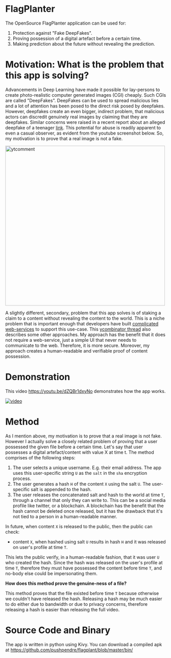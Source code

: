 # FlagPlanter

The OpenSource FlagPlanter application can be used for:

1. Protection against "Fake DeepFakes".
2. Proving possession of a digital artefact before a certain time.
3. Making prediction about the future without revealing the prediction.

# Motivation: What is the problem that this app is solving?

Advancements in Deep Learning have made it possible for lay-persons to create photo-realistic computer generated images (CGI) cheaply. Such CGIs are called "DeepFakes". DeepFakes can be used to spread malicious lies and a lot of attention has been posed to the direct risk posed by deepfakes. However, deepfakes create an even bigger, indirect problem, that malicious actors can discredit genuinely real images by claiming that they are deepfakes. Similar concerns were raised in a recent report about an alleged deepfake of a teenager [link](https://www.dailydot.com/debug/deepfake-vaping-video-cheerleaders/). This potential for abuse is readily apparent to even a casual observer, as evident from the youtube screenshot below. So, my motivation is to prove that a real image is not a fake.  

<img src="https://i.imgur.com/Wmc4QMl.png" alt="ytcomment" width="500"/>

 A slightly different, secondary, problem that this app solves is of staking a claim to a content without revealing the content to the world. This is a niche problem that is important enough that developers have built [complicated web-services](https://futuu.re/) to support this use-case. This [ycombinator thread](https://news.ycombinator.com/item?id=26433589) also describes some other approaches.  My approach has the benefit that it does not require a web-service, just a simple UI that never needs to communicate to the web. Therefore, it is more secure. Moreover, my approach creates a human-readable and verifiable proof of content possession.
 
# Demonstration

This video https://youtu.be/dZQBr1dxyNo demonstrates how the app works.

[![video](https://img.youtube.com/vi/dZQBr1dxyNo/0.jpg)](https://www.youtube.com/watch?v=dZQBr1dxyNo)






# Method

As I mention above, my motivation is to prove that a real image is not fake. However I actually solve a closely related problem of proving that a user possessed the given file before a certain time. Let's say that user possesses a digital artefact/content with value X at time t. The method comprises of the following steps:

1. The user selects a unique username. E.g. their email address. The app uses this user-specific string `U` as the `salt` in the `sha` encryption process.
2. The user generates a hash `H` of the content `X` using the salt `U`. The user-specific salt is appended to the hash. 
3. The user releases the concatenated salt and hash to the world at time `T`, through a channel that only they can write to. This can be a social media profile like twitter, or a blockchain. A blockchain has the benefit that the hash cannot be deleted once released, but it has the drawback that it's not tied to a person in a human-readable manner. 
 
In future, when content `X` is released to the public, then the public can check: 

- content `X`, when hashed using salt `U` results in hash `H` and it was released on user's profile at time `T`.  

This lets the public verify, in a human-readable fashion, that it was user `U` who created the hash. Since the hash was released on the user's profile at time `T`, therefore they must have possessed the content before time `T`, and no-body else could be impersonating them.

**How does this method prove the genuine-ness of a file?**

This method proves that the file existed before time `T` because otherwise we couldn't have released the hash. Releasing a hash may be much easier to do either due to bandwidth or due to privacy concerns, therefore releasing a hash is easier than releasing the full video.


# Source Code and Binary

The app is written in python using Kivy. You can download a compiled apk at https://github.com/pushpendre/flagplant/blob/master/bin/ 

